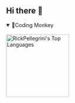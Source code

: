 ## Hi there 👋

<details open>
  <summary> 
🐒Coding Monkey
    </summary>
  <br>
<img align="left" alt="RickPellegrini's Top Languages" src="https://github-readme-stats.vercel.app/api/top-langs?username=RickPellegrini&langs_count=6&layout=compact&theme=react&bg_color=FFFFFF&title_color=68C3D4&text_color=000000&icon_color=F8D866&border_color=1F222E&hide=CSS,HTML,c%2B%2B,Ren'Py,CMake,Matlab"  height="170px" />

</details>
